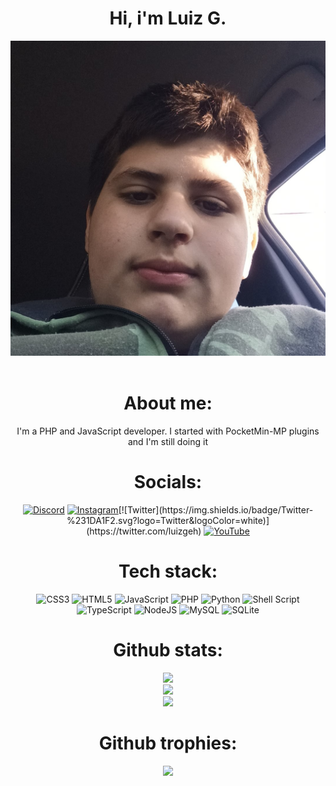 <div align="center">
<h1>Hi, i'm Luiz G.</h1>
<img src = './myprofile.jpg'>
<br></br>


# About me:
I'm a PHP and JavaScript developer. I started with PocketMin-MP plugins and I'm still doing it
# Socials:
[![Discord](https://img.shields.io/badge/Discord-%237289DA.svg?logo=discord&logoColor=white)](https://dsg.gg/luizgeh) [![Instagram](https://img.shields.io/badge/Instagram-%23E4405F.svg?logo=Instagram&logoColor=white)](https://instagram.com/luizgeh_)[![Twitter](https://img.shields.io/badge/Twitter-%231DA1F2.svg?logo=Twitter&logoColor=white)](https://twitter.com/luizgeh) [![YouTube](https://img.shields.io/badge/YouTube-%23FF0000.svg?logo=YouTube&logoColor=white)](https://youtube.com/@luizgeh) 
# Tech stack:
![CSS3](https://img.shields.io/badge/css3-%231572B6.svg?style=for-the-badge&logo=css3&logoColor=white) ![HTML5](https://img.shields.io/badge/html5-%23E34F26.svg?style=for-the-badge&logo=html5&logoColor=white) ![JavaScript](https://img.shields.io/badge/javascript-%23323330.svg?style=for-the-badge&logo=javascript&logoColor=%23F7DF1E) ![PHP](https://img.shields.io/badge/php-%23777BB4.svg?style=for-the-badge&logo=php&logoColor=white) ![Python](https://img.shields.io/badge/python-3670A0?style=for-the-badge&logo=python&logoColor=ffdd54) ![Shell Script](https://img.shields.io/badge/shell_script-%23121011.svg?style=for-the-badge&logo=gnu-bash&logoColor=white) ![TypeScript](https://img.shields.io/badge/typescript-%23007ACC.svg?style=for-the-badge&logo=typescript&logoColor=white) ![NodeJS](https://img.shields.io/badge/node.js-6DA55F?style=for-the-badge&logo=node.js&logoColor=white) ![MySQL](https://img.shields.io/badge/mysql-%2300f.svg?style=for-the-badge&logo=mysql&logoColor=white) ![SQLite](https://img.shields.io/badge/sqlite-%2307405e.svg?style=for-the-badge&logo=sqlite&logoColor=white)
# Github stats:
![](https://github-readme-stats.vercel.app/api?username=luizgeh&theme=highcontrast&hide_border=false&include_all_commits=false&count_private=false)<br/>
![](https://github-readme-streak-stats.herokuapp.com/?user=luizgeh&theme=highcontrast&hide_border=false)<br/>
![](https://github-readme-stats.vercel.app/api/top-langs/?username=luizgeh&theme=highcontrast&hide_border=false&include_all_commits=false&count_private=false&layout=compact)
# Github trophies:
![](https://github-profile-trophy.vercel.app/?username=LearXD&theme=discord&no-frame=true&no-bg=false&margin-w=4)


</div>

